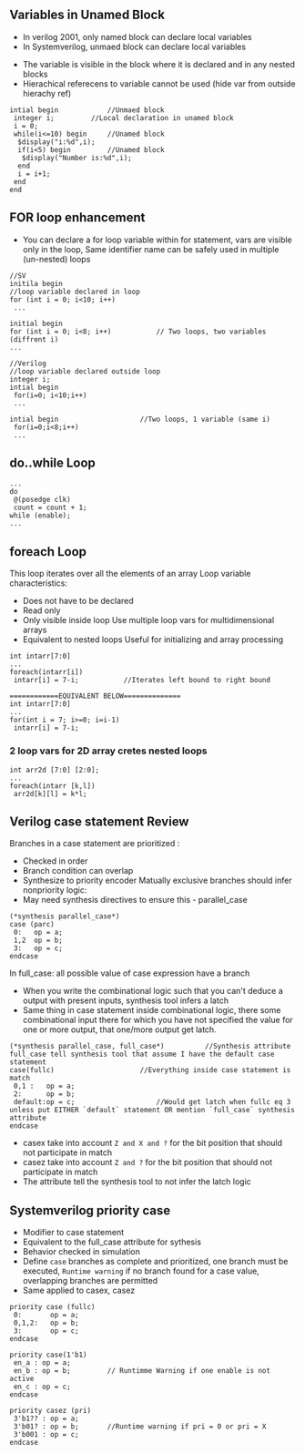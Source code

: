 ## Variables in Unamed Block
- In verilog 2001, only named block can declare local variables
- In Systemverilog, unmaed block can declare local variables
* The variable is visible  in the block where it is declared and in any nested blocks
* Hierachical referecens to variable cannot be used (hide var from outside hierachy ref)

```
intial begin			//Unmaed block
 integer i;			//Local declaration in unamed block
 i = 0;
 while(i<=10) begin		//Unamed block
  $display("i:%d",i);
  if(i<5) begin			//Unamed block
   $display("Number is:%d",i);
  end
  i = i+1;
 end
end
```

## FOR loop enhancement
- You can declare a for loop variable within for statement, vars are visible only in the loop, Same identifier name can be safely used in multiple (un-nested) loops
```
//SV
initila begin
//loop variable declared in loop
for (int i = 0; i<10; i++)
 ...

initial begin
for (int i = 0; i<8; i++)			// Two loops, two variables (diffrent i)
...
```

```
//Verilog
//loop variable declared outside loop
integer i;
intial begin			
 for(i=0; i<10;i++)
 ...

intial begin					//Two loops, 1 variable (same i)
 for(i=0;i<8;i++)
 ...
```

## do..while Loop

```
...
do
 @(posedge clk)
 count = count + 1;
while (enable);
...
```

## foreach Loop
This loop iterates over all the elements of an array
Loop variable characteristics:
- Does not have to be declared
- Read only
- Only visible inside loop
Use multiple loop vars for multidimensional arrays
- Equivalent to nested loops
Useful for initializing and array processing
```
int intarr[7:0]
...
foreach(intarr[i])
 intarr[i] = 7-i;			//Iterates left bound to right bound

============EQUIVALENT BELOW==============
int intarr[7:0]
...
for(int i = 7; i>=0; i=i-1)
 intarr[i] = 7-i;
```
### 2 loop vars for 2D array cretes nested loops
```
int arr2d [7:0] [2:0];
...
foreach(intarr [k,l])
 arr2d[k][l] = k*l;
```

## Verilog case statement Review
Branches in a case statement are prioritized :
- Checked in order
- Branch condition can overlap
- Synthesize to priority encoder
Matually exclusive branches should infer nonpriority logic:
- May need synthesis directives to ensure this - parallel_case
```
(*synthesis parallel_case*)
case (parc)
 0:   op = a;
 1,2  op = b;
 3:   op = c;
endcase
```

In full_case: all possible value of case expression have a branch

- When you write the combinational logic such that you can't deduce a output with present inputs, synthesis tool infers a latch
- Same thing in case statement inside combinational logic, there some combinational input there for which you have not specified the value for one or more output, that one/more output get latch.

```
(*synthesis parallel_case, full_case*)			//Synthesis attribute full_case tell synthesis tool that assume I have the default case statement
case(fullc)						//Everything inside case statement is match
 0,1 :   op = a;
 2:      op = b;
 default:op = c;					//Would get latch when fullc eq 3 unless put EITHER `default` statement OR mention `full_case` synthesis attribute
endcase
```
* casex take into account `Z and X and ?` for the bit position that should not participate in match
* casez take into account `Z and ?` for the bit position that should not participate in match
* The attribute tell the synthesis tool to not infer the latch logic

## Systemverilog priority case
- Modifier to case statement
- Equivalent to the full_case attribute for sythesis
- Behavior checked in simulation
- Define `case` branches as complete and prioritized, one branch must be executed, `Runtime warning` if no branch found for a case value, overlapping branches are permitted
- Same applied to casex, casez

```
priority case (fullc)
 0:       op = a;
 0,1,2:   op = b;
 3:       op = c;
endcase

priority case(1'b1)
 en_a : op = a;
 en_b : op = b;			// Runtimme Warning if one enable is not active
 en_c : op = c; 
endcase

priority casez (pri)
 3'b1?? : op = a;
 3'b01? : op = b;		//Runtime warning if pri = 0 or pri = X
 3'b001 : op = c;
endcase
```


